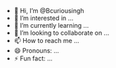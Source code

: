 - 👋 Hi, I’m @Bcuriousingh
- 👀 I’m interested in ...
- 🌱 I’m currently learning ...
- 💞️ I’m looking to collaborate on ...
- 📫 How to reach me ...
- 😄 Pronouns: ...
- ⚡ Fun fact: ...

<!---
Bcuriousingh/Bcuriousingh is a ✨ special ✨ repository because its `README.md` (this file) appears on your GitHub profile.
You can click the Preview link to take a look at your changes.
--->
